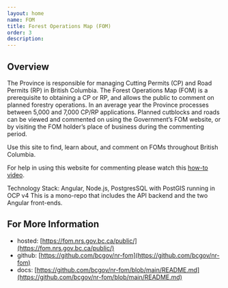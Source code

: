 ```yaml
---
layout: home
name: FOM
title: Forest Operations Map (FOM)
order: 3
description: 
---
```

## Overview
The Province is responsible for managing Cutting Permits (CP) and Road Permits (RP) in British Columbia. The Forest Operations Map (FOM) is a prerequisite to obtaining a CP or RP, and allows the public to comment on planned forestry operations. In an average year the Province processes between 5,000 and 7,000 CP/RP applications. Planned cutblocks and roads can be viewed and commented on using the Government’s FOM website, or by visiting the FOM holder’s place of business during the commenting period.

Use this site to find, learn about, and comment on FOMs throughout British Columbia.

For help in using this website for commenting please watch this [how-to video](https://www.youtube.com/watch?v=FmwlnJsd5P8).

Technology Stack: Angular, Node.js, PostgresSQL with PostGIS running in OCP v4
This is a mono-repo that includes the API backend and the two Angular front-ends.

## For More Information
+ hosted: [https://fom.nrs.gov.bc.ca/public/](https://fom.nrs.gov.bc.ca/public/)
+ github: [https://github.com/bcgov/nr-fom](https://github.com/bcgov/nr-fom)
+ docs:   [https://github.com/bcgov/nr-fom/blob/main/README.md](https://github.com/bcgov/nr-fom/blob/main/README.md)
